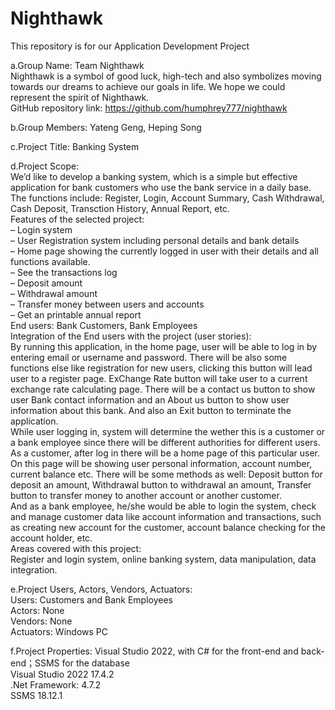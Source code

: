 # Nighthawk
This repository is for our Application Development Project


a.Group Name: Team Nighthawk<br />
Nighthawk is a symbol of good luck, high-tech and also symbolizes moving towards our dreams to achieve our goals in life. We hope we could represent the spirit of Nighthawk.<br />
GitHub repository link: https://github.com/humphrey777/nighthawk

b.Group Members: Yateng Geng, Heping Song

c.Project Title: Banking System

d.Project Scope:<br />
We’d like to develop a banking system, which is a simple but effective application for bank customers who use the bank service in a daily base.
The functions include: Register, Login, Account Summary, Cash Withdrawal, Cash Deposit, Transction History, Annual Report, etc. <br />
Features of the selected project: <br />
– Login system<br />
– User Registration system including personal details and bank details<br />
– Home page showing the currently logged in user with their details and all functions available.<br />
– See the transactions log <br />
– Deposit amount<br />
– Withdrawal amount<br />
– Transfer money between users and accounts<br />
– Get an printable annual report<br />
End users: Bank Customers, Bank Employees<br />
Integration of the End users with the project (user stories):<br />
By running this application, in the home page, user will be able to log in by  entering email or username and password. There will be also some functions else like registration for new users, clicking this button will lead user to a register page. ExChange Rate button will take user to a current exchange rate calculating page. There will be a contact us button to show user Bank contact information and an About us button to show user information about this bank. And also an Exit button to terminate the application.<br />
While user logging in, system will determine the wether this is a customer or a bank employee since there will be different authorities for different users. As a customer, after log in there will be a home page of this particular user. On this page will be showing user personal information, account number, current balance etc. There will be some methods as well: Deposit button for deposit an amount, Withdrawal button to withdrawal an amount, Transfer button to transfer money to another account or another customer.<br />
And as a bank employee, he/she would be able to login the system, check and manage customer data like account information and transactions, such as creating new account for the customer, account balance checking for the account holder, etc.<br />
Areas covered with this project: <br />
Register and login system, online banking system, data manipulation, data integration.<br />

e.Project Users, Actors, Vendors, Actuators: <br />
Users: Customers and Bank Employees<br />
Actors: None<br />
Vendors: None<br />
Actuators: Windows PC<br />

f.Project Properties: Visual Studio 2022, with C# for the front-end and back-end；SSMS for the database<br />
Visual Studio 2022 17.4.2<br />
.Net Framework: 4.7.2<br />
SSMS 18.12.1
